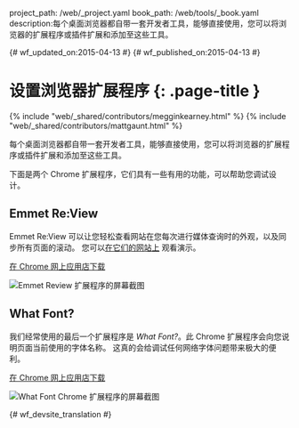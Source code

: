 project_path: /web/_project.yaml
book_path: /web/tools/_book.yaml
description:每个桌面浏览器都自带一套开发者工具，能够直接使用，您可以将浏览器的扩展程序或插件扩展和添加至这些工具。

{# wf_updated_on:2015-04-13 #}
{# wf_published_on:2015-04-13 #}

# 设置浏览器扩展程序 {: .page-title }

{% include "web/_shared/contributors/megginkearney.html" %}
{% include "web/_shared/contributors/mattgaunt.html" %}

每个桌面浏览器都自带一套开发者工具，能够直接使用，您可以将浏览器的扩展程序或插件扩展和添加至这些工具。

下面是两个 Chrome 扩展程序，它们具有一些有用的功能，可以帮助您调试设计。



## Emmet Re:View

Emmet Re:View 可以让您轻松查看网站在您每次进行媒体查询时的外观，以及同步所有页面的滚动。
您可以[在它们的网站上](http://re-view.emmet.io/) 观看演示。



[在 Chrome 网上应用店下载](https://chrome.google.com/webstore/detail/emmet-review/epejoicbhllgiimigokgjdoijnpaphdp)


<img src="imgs/emmet-review-extension.png" alt="Emmet Review 扩展程序的屏幕截图" />

## What Font?

我们经常使用的最后一个扩展程序是 *What Font?*。此 Chrome 扩展程序会向您说明页面当前使用的字体名称。
这真的会给调试任何网络字体问题带来极大的便利。


[在 Chrome 网上应用店下载](https://chrome.google.com/webstore/detail/whatfont/jabopobgcpjmedljpbcaablpmlmfcogm)


<img src="imgs/what-font-extension.png" alt="What Font Chrome 扩展程序的屏幕截图" />




{# wf_devsite_translation #}
